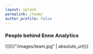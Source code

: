 ```yaml
---
layout: splash
permalink: /team/
author_profile: false
---
```

### People behind Enne Analytics
![]({{"/images/team.jpg" | absolute_url}})